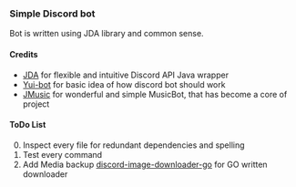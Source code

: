 ### Simple Discord bot
Bot is written using JDA library and common sense.
#### Credits
- [JDA](https://github.com/Tyrrrz/DiscordChatExporter/releases) for flexible and intuitive Discord API Java wrapper
- [Yui-bot](https://github.com/DV8FromTheWorld/Yui) for basic idea of how discord bot should work
- [JMusic](https://github.com/jagrosh/MusicBot) for wonderful and simple MusicBot, that has become a core of project
#### ToDo List
0. Inspect every file for redundant dependencies and spelling
0. Test every command
0. Add Media backup [discord-image-downloader-go](https://github.com/Seklfreak/discord-image-downloader-go) for GO written downloader